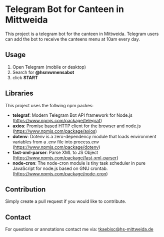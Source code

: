 # Telegram Bot for Canteen in Mittweida

This project is a telegram bot for the canteen in Mittweida. Telegram users can add the bot to receive the canteens menu at 10am every day.

## Usage

1. Open Telegram (mobile or desktop)
2. Search for **@hsmwmensabot**
3. click **START**

## Libraries

This project uses the follwing npm packes:

- **telegraf**: Modern Telegram Bot API framework for Node.js (https://www.npmjs.com/package/telegraf)
- **axios**: Promise based HTTP client for the browser and node.js (https://www.npmjs.com/package/axios)
- **dotenv**: Dotenv is a zero-dependency module that loads environment variables from a .env file into process.env (https://www.npmjs.com/package/dotenv)
- **fast-xml-parser**: Parse XML to JS Object (https://www.npmjs.com/package/fast-xml-parser)
- **node-cron**: The node-cron module is tiny task scheduler in pure JavaScript for node.js based on GNU crontab. (https://www.npmjs.com/package/node-cron)

## Contribution

Simply create a pull request if you would like to contribute.

## Contact

For questions or annotations contact me via: tkaebisc@hs-mittweida.de
